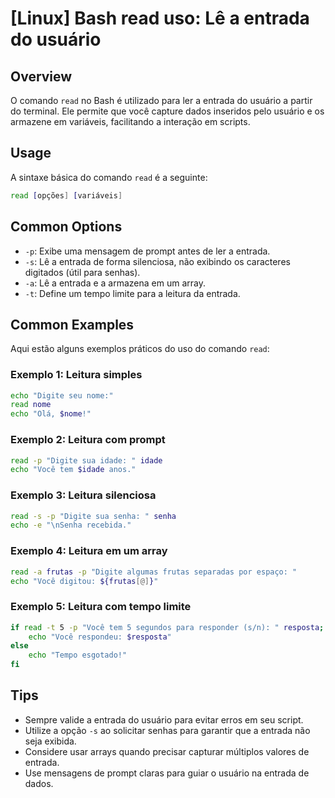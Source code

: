 # [Linux] Bash read uso: Lê a entrada do usuário

## Overview
O comando `read` no Bash é utilizado para ler a entrada do usuário a partir do terminal. Ele permite que você capture dados inseridos pelo usuário e os armazene em variáveis, facilitando a interação em scripts.

## Usage
A sintaxe básica do comando `read` é a seguinte:

```bash
read [opções] [variáveis]
```

## Common Options
- `-p`: Exibe uma mensagem de prompt antes de ler a entrada.
- `-s`: Lê a entrada de forma silenciosa, não exibindo os caracteres digitados (útil para senhas).
- `-a`: Lê a entrada e a armazena em um array.
- `-t`: Define um tempo limite para a leitura da entrada.

## Common Examples
Aqui estão alguns exemplos práticos do uso do comando `read`:

### Exemplo 1: Leitura simples
```bash
echo "Digite seu nome:"
read nome
echo "Olá, $nome!"
```

### Exemplo 2: Leitura com prompt
```bash
read -p "Digite sua idade: " idade
echo "Você tem $idade anos."
```

### Exemplo 3: Leitura silenciosa
```bash
read -s -p "Digite sua senha: " senha
echo -e "\nSenha recebida."
```

### Exemplo 4: Leitura em um array
```bash
read -a frutas -p "Digite algumas frutas separadas por espaço: "
echo "Você digitou: ${frutas[@]}"
```

### Exemplo 5: Leitura com tempo limite
```bash
if read -t 5 -p "Você tem 5 segundos para responder (s/n): " resposta; then
    echo "Você respondeu: $resposta"
else
    echo "Tempo esgotado!"
fi
```

## Tips
- Sempre valide a entrada do usuário para evitar erros em seu script.
- Utilize a opção `-s` ao solicitar senhas para garantir que a entrada não seja exibida.
- Considere usar arrays quando precisar capturar múltiplos valores de entrada.
- Use mensagens de prompt claras para guiar o usuário na entrada de dados.
